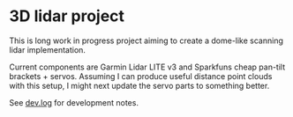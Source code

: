 3D lidar project
================

This is long work in progress project aiming to create a dome-like scanning lidar
implementation.

Current components are Garmin Lidar LITE v3 and Sparkfuns cheap pan-tilt brackets + servos.
Assuming I can produce useful distance point clouds with this setup, I might
next update the servo parts to something better. 

See [dev.log](./dev.log) for development notes.

